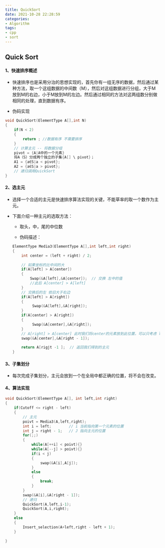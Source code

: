```yaml
---
title: QuickSort
date: 2021-10-28 22:28:59
categories:
- Algorithm
tags:
- cpp
- sort
---
```


## Quick Sort

#### 1、快速排序概述

- 快速排序也是采用分治的思想实现的，首先你有一组无序的数据，然后通过某种方法，取一个这组数据的中间数（M），然后对这组数据进行分组，大于M放到M的右边，小于M放到M的左边。然后通过相同的方法对这两组数分别做相同的处理，直到数据有序。

- 伪码实现

```C++ 
void QuickSort(ElementType A[],int N)
{
    if(N < 2)
    {
        return ; //数据有序 不需要排序
    }
    // 计算主元 -- 将数据分组
    pivot = {A|A中的一个元素}
    将A（S）分成两个独立的子集{A[] \ pivot}；
    A1 = {a∈S|a < pivot};
    A2 = {a∈S|a > pivot};
    // 递归调用QuickSort
}
```

#### 2、选主元

- 选择一个合适的主元是快速排序算法实现的关键，不能草率的取一个数作为主元。

- 下面介绍一种主元的选取方法：

  - 取头，中，尾的中位数

  - 伪码描述：
  ```C++
  ElementType Media3(ElementType A[],int left,int right)
  {
      int center = (left + right) / 2;
      
      // 如果坐标的比中间的大
      if(A[left] > A[center])
      {
          Swap(&A[left],&A[center]);  // 交换 左中的值 
          //此后 A[center] > A[left]
      }
      // 交换后的左 依旧大于右边
      if(A[left] > A[right])
      {
           Swap(&A[left],&A[right]); 
      }
      if(A[center] > A[right])
      {
           Swap(&A[center],&A[right]); 
      }
      // A[right] > A[center] 此时我们将center的元素放到此位置，可以只考虑 left+1 -- right-2的元素
      swap(&A[center],&A[right - 1]);
      
      return A[rigjt -1 ];  // 返回我们得到的主元 
  }
  ```

#### 3、子集划分

- 每次完成子集划分，主元会放到一个在全局中都正确的位置，将不会在改变。

#### 4、算法实现

```C++ 
void QuickSort(ElementType A[], int left,int right)
{
    if(Cutoff <= right - left)
    {
        // 主元
        poivt = Media3(A,left,right);
        int i = left;        // i 当前指向第一个元素的位置 
        int j = right - 1;   // J 指向主元的位置 
        for(;;)
        {
            while(A[++i] < poivt){}
            while(A[--j] > poivt){}
            if(i < j)
            {
                swap(&A[i],A[j]);
            }
            else
            {
                break;
            }
        }
        swap(&A[i],&A[right - 1]);
        // 递归 
        QuickSort(A,left,i-1);
        QuickSort(A,i,right);
    }
    else
    {
        Insert_selection(A+left,right - left + 1);
    }
    
}

```


